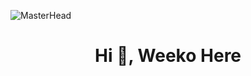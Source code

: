 ![MasterHead](https://w0.peakpx.com/wallpaper/891/845/HD-wallpaper-coding-programming-simple-code-conditional-programming-technology.jpg)
<h1 align="center">Hi 👋, Weeko Here</h1>
